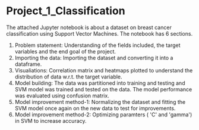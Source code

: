 # Project_1_Classification

The attached Jupyter notebook is about a dataset on breast cancer classification using Support Vector Machines. 
The notebook has 6 sections.
1) Problem statement: Understanding of the fields included, the target variables and the end goal of the project.
2) Importing the data: Importing the dataset and converting it into a dataframe.
3) Visualiations: Correlation matrix and heatmaps plotted to understand the distribution of data w.r.t. the target variable.
4) Model building: The data was partitioned into training and testing and SVM model was trained and tested on the data. The model performance was evaluated using confusion matrix.
5) Model improvement method-1: Normalizing the dataset and fitting the SVM model once again on the new data to test for improvements. 
6) Model improvement method-2: Optimizing paramters ( 'C' and 'gamma') in SVM to increase accuracy. 
